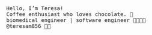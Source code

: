 <!---
teresam856/teresam856 is a ✨ special ✨ repository because its `README.md` (this file) appears on your GitHub profile.
You can click the Preview link to take a look at your changes.
--->
<pre>
Hello, I’m Teresa!
Coffee enthusiast who loves chocolate. 🍫
biomedical engineer | software engineer 👩🏻‍💻🧬
@teresam856 🌻🐢
</pre>
